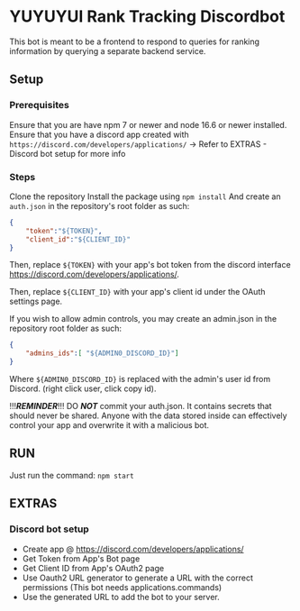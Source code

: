 # YUYUYUI Rank Tracking Discordbot
This bot is meant to be a frontend to respond to queries for ranking information by querying a separate backend service.

## Setup
### Prerequisites
Ensure that you are have npm 7 or newer and node 16.6 or newer installed.
Ensure that you have a discord app created with `https://discord.com/developers/applications/`
 -> Refer to EXTRAS - Discord bot setup for more info

### Steps
Clone the repository
Install the package using
`npm install`
And create an `auth.json` in the repository's root folder as such:
```JSON
{
	"token":"${TOKEN}",
	"client_id":"${CLIENT_ID}"
}
```
Then, replace `${TOKEN}` with your app's bot token from the discord interface https://discord.com/developers/applications/.

Then, replace `${CLIENT_ID}` with your app's client id under the OAuth settings page.

If you wish to allow admin controls, you may create an admin.json in the repository root folder as such:
```JSON
{
	"admins_ids":[ "${ADMIN0_DISCORD_ID}"]
}
```
Where `${ADMIN0_DISCORD_ID}` is replaced with the admin's user id from Discord. (right click user, click copy id).


!!!***REMINDER***!!!
DO ***NOT*** commit your auth.json. It contains secrets that should never be shared. Anyone with the data stored inside can effectively control your app and overwrite it with a malicious bot. 




## RUN
Just run the command:
`npm start`

## EXTRAS
### Discord bot setup
- Create app @ https://discord.com/developers/applications/
- Get Token from App's Bot page
- Get Client ID from App's OAuth2 page
- Use Oauth2 URL generator to generate a URL with the correct permissions (This bot needs applications.commands)
- Use the generated URL to add the bot to your server.

